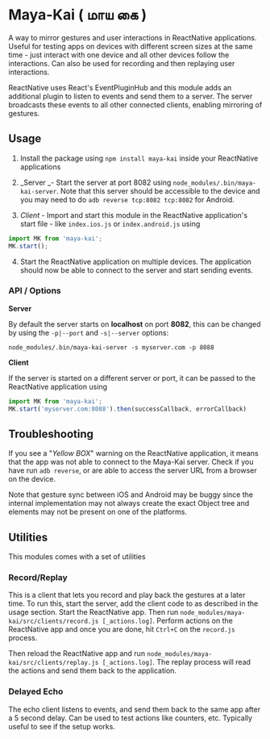 # Maya-Kai ( மாய கை )

A way to mirror gestures and user interactions in ReactNative applications.
Useful for testing apps on devices with different screen sizes at the same time - just interact with one device and all other devices follow the interactions.
Can also be used for recording and then replaying user interactions.

ReactNative uses React's EventPluginHub and this module adds an additional plugin to listen to events and send them to a server. The server broadcasts these events to all other connected clients, enabling mirroring of gestures.

## Usage
1. Install the package using `npm install maya-kai` inside your ReactNative applications

2. _Server _- Start the server at port 8082 using `node_modules/.bin/maya-kai-server`.  Note that this server should be accessible to the device and you may need to do `adb reverse tcp:8082 tcp:8082` for Android.

3. _Client_ - Import and start this module in the ReactNative application's start file - like `index.ios.js` or `index.android.js` using
```javascript
import MK from 'maya-kai';
MK.start();
```

4. Start the ReactNative application on multiple devices. The application should now be able to connect to the server and start sending events.


### API / Options
__Server__

By default the server starts on __localhost__ on port __8082__, this can be changed by using the `-p|--port` and `-s|--server` options:

```
node_modules/.bin/maya-kai-server -s myserver.com -p 8088
```

__Client__

If the server is started on a different server or port, it can be passed to the ReactNative application using

```javascript
import MK from 'maya-kai';
MK.start('myserver.com:8088').then(successCallback, errorCallback)
```

## Troubleshooting
If you see a "_Yellow BOX_" warning on the ReactNative application, it means that the app was not able to connect to the Maya-Kai server. Check if you have run `adb reverse`, or are able to access the server URL from a browser on the device.

Note that gesture sync between iOS and Android may be buggy since the internal implementation may not always create the exact Object tree and elements may not be present on one of the platforms.

## Utilities
This modules comes with a set of utilities

### Record/Replay
This is a client that lets you record and play back the gestures at a later time. To run this, start the server, add the client code to as described in the usage section. Start the ReactNative app.
Then run `node_modules/maya-kai/src/clients/record.js [_actions.log]`. Perform actions on the ReactNative app and once you are done, hit `Ctrl+C` on the `record.js` process.

Then reload the ReactNative app and run `node_modules/maya-kai/src/clients/replay.js [_actions.log]`. The replay process will read the actions and send them back to the application.

### Delayed Echo
The echo client listens to events, and send them back to the same app after a 5 second delay. Can be used to test actions like counters, etc. Typically useful to see if the setup works.
